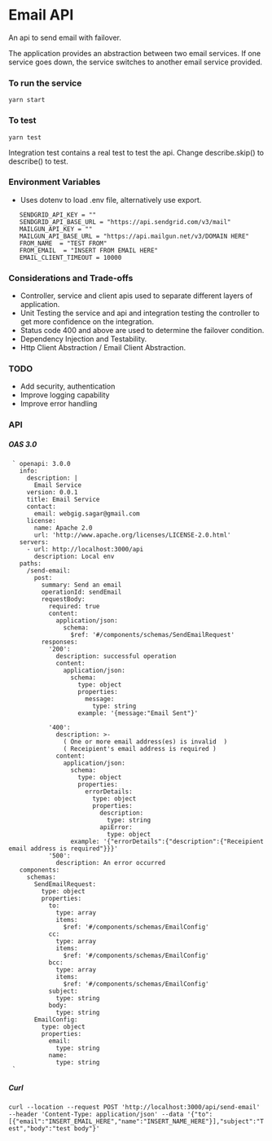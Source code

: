 # Email API
An api to send email with failover. 

The application provides an abstraction between two email services. 
If one service goes down, the service switches to another email service provided.

### To run the service
``yarn start``

### To test
``yarn test``

Integration test contains a real test to test the api. Change describe.skip() to describe() to test.

### Environment Variables
- Uses dotenv to load .env file, alternatively use export.
 
````  
   SENDGRID_API_KEY = ""
   SENDGRID_API_BASE_URL = "https://api.sendgrid.com/v3/mail"
   MAILGUN_API_KEY = ""
   MAILGUN_API_BASE_URL = "https://api.mailgun.net/v3/DOMAIN HERE"
   FROM_NAME  = "TEST FROM"
   FROM_EMAIL  = "INSERT FROM EMAIL HERE" 
   EMAIL_CLIENT_TIMEOUT = 10000
````
### Considerations and Trade-offs
* Controller, service and client apis used to separate different layers of application.
* Unit Testing the service and api and integration testing the controller to get more confidence on the integration.
* Status code 400 and above are used to determine the failover condition.
* Dependency Injection and Testability.
* Http Client Abstraction / Email Client Abstraction.
   
### TODO
* Add security, authentication
* Improve logging capability
* Improve error handling

### API

##### OAS 3.0 
     ` openapi: 3.0.0
       info:
         description: |
           Email Service
         version: 0.0.1
         title: Email Service
         contact:
           email: webgig.sagar@gmail.com
         license:
           name: Apache 2.0
           url: 'http://www.apache.org/licenses/LICENSE-2.0.html'
       servers:
         - url: http://localhost:3000/api
           description: Local env
       paths:
         /send-email:
           post:
             summary: Send an email
             operationId: sendEmail
             requestBody:
               required: true
               content:
                 application/json:
                   schema:
                     $ref: '#/components/schemas/SendEmailRequest'
             responses:
               '200':
                 description: successful operation
                 content:
                   application/json:
                     schema:
                       type: object
                       properties:
                         message: 
                           type: string
                       example: '{message:"Email Sent"}'
               
               '400':
                 description: >-
                   ( One or more email address(es) is invalid  )
                   ( Receipient's email address is required )
                 content:
                   application/json:
                     schema:
                       type: object
                       properties:
                         errorDetails:
                           type: object
                           properties:
                             description:
                               type: string
                             apiError:
                               type: object
                     example: '{"errorDetails":{"description":{"Receipient email address is required"}}}'
               '500':
                 description: An error occurred     
       components:
         schemas:
           SendEmailRequest:
             type: object
             properties:
               to:
                 type: array
                 items:
                   $ref: '#/components/schemas/EmailConfig'
               cc:
                 type: array
                 items:
                   $ref: '#/components/schemas/EmailConfig'
               bcc:
                 type: array
                 items:
                   $ref: '#/components/schemas/EmailConfig'
               subject:
                 type: string
               body:
                 type: string
           EmailConfig:
             type: object
             properties:
               email:
                 type: string
               name:
                 type: string
     `
 ##### Curl
 `curl --location --request POST 'http://localhost:3000/api/send-email'  --header 'Content-Type: application/json' --data '{"to":[{"email":"INSERT_EMAIL_HERE","name":"INSERT_NAME_HERE"}],"subject":"Test","body":"test body"}'`
  